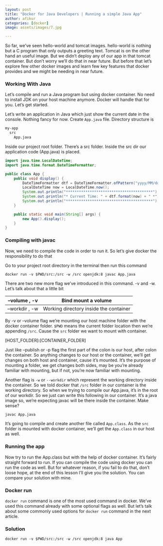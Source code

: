 ```yaml
---
layout: post
title: "Docker for Java Developers | Running a simple Java App"
author: afikur
categories: [docker]
image: assets/images/7.jpg

---
```


So far, we’ve seen hello-world and tomcat images. hello-world is nothing but a C program that only outputs a greeting text. Tomcat is on the other hand an useful image. But we didn’t deploy any of our app in that tomcat container. But don’t worry we’ll do that in near future. But before that let’s explore few other docker images and learn few key features that docker provides and we might be needing in near future.

### Working With Java

Let’s compile and run a Java program but using docker container. No need to install JDK on your host machine anymore. Docker will handle that for you. Let’s get started.

Let’s write an application in Java which just show the current date in the console. Nothing fancy for now. Create `App.java` file. Directory structure is

```bash
my-app
  src
    App.java
```

Inside our project root folder. There’s a src folder. Inside the src dir our application code (App.java) is placed.

```java
import java.time.LocalDateTime;
import java.time.format.DateTimeFormatter;

public class App {
    public void display() {
        DateTimeFormatter dtf = DateTimeFormatter.ofPattern("yyyy/MM/dd hh:mm:ss a");
        LocalDateTime now = LocalDateTime.now();
        System.out.println("****************************************");
        System.out.println("* Current Time: " + dtf.format(now) + " *");
        System.out.println("****************************************");
    }

    public static void main(String[] args) {
        new App().display();
    }
}
```

### Compiling with javac

Now, we need to compile the code in order to run it. So let’s give docker the responsibility to do that

Go to your project root directory in the terminal then run this command

```docker
docker run -v $PWD/src:/src -w /src openjdk:8 javac App.java
```

There are two new more flag we’ve introduced in this command. -v and -w. Let’s talk about that a little bit

| –volume , -v  | Bind mount a volume                    |
| ------------- | -------------------------------------- |
| –workdir , -w | Working directory inside the container |

By -v or –volume flag we’re mounting our host machine folder with the docker container folder. `$PWD` means the current folder location then we’re appending `/src`. Cause the `src` folder we want to mount with container.

[HOST_FOLDER]**:**[CONTAINER_FOLDER]

Just like –publish or -p flag the first part of the colon is our host, after colon the container. So anything changes to our host or the container, we’ll get changes on both host and container, cause it’s mounted. It’s the purpose of mounting a folder, we get changes both sides, may be you’re already familiar with mounting, but if not, you’re now familiar with mounting.

Another flag is `-w` or `--workdir` which represent the working directory inside the container. So we told docker that `/src` folder in our container is the working directory. So when we trying to compile our App.java, it’s in the root of our workdir. So we just can write this following in our container. It’s a java image so, we’re expecting javac will be there inside the container. Make sense?

```bash
javac App.java
```

It’s going to compile and create another file called `App.class`. As the `src` folder is mounted with docker container, we’ll get the `App.class` in our host as well.

### Running the app

Now try to run the App.class but with the help of docker container. It’s fairly straight forward to run. If you can compile the code using docker you can run the code as well. But for whatever reason, if you fail to do that, don’t loose hope, at the end of this lesson I’ll give you the solution. You can compare your solution with mine.

### Docker run

`docker run` command is one of the most used command in docker. We’ve used this command already with some optional flags as well. But let’s talk about some commonly used options for `docker run` command in the next article.

### Solution

```docker
docker run -v $PWD/src:/src -w /src openjdk:8 java App
```
